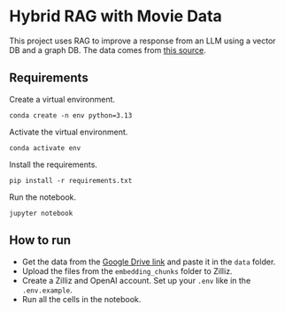 # Hybrid RAG with Movie Data
This project uses RAG to improve a response from an LLM using a vector DB and a graph DB. The data comes from [this source](https://www.cs.cmu.edu/~ark/personas/).

## Requirements
Create a virtual environment.
```
conda create -n env python=3.13
```

Activate the virtual environment.
```
conda activate env
```

Install the requirements.
```
pip install -r requirements.txt
```

Run the notebook.
```
jupyter notebook
```

## How to run
- Get the data from the [Google Drive link](https://drive.google.com/drive/folders/1Jhy5TN9MK_qbtJ86T35XP5udYu7O4jYL?usp=sharing) and paste it in the `data` folder.
- Upload the files from the `embedding_chunks` folder to Zilliz.
- Create a Zilliz and OpenAI account. Set up your `.env` like in the `.env.example`.
- Run all the cells in the notebook.
